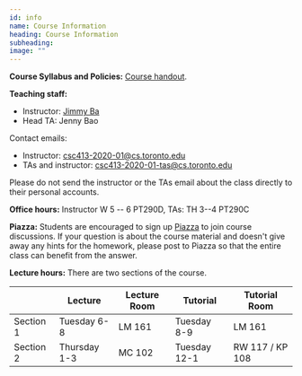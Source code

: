 ```yaml
---
id: info
name: Course Information
heading: Course Information
subheading:  
image: ""
---
```



**Course Syllabus and Policies:**  [Course handout](/assets/misc/syllabus.pdf).

**Teaching staff:**  

* Instructor: [Jimmy Ba](http://jimmylba.github.com)
* Head TA: Jenny Bao

Contact emails:

* Instructor: [csc413-2020-01@cs.toronto.edu](mailto:csc413-2020-01@cs.toronto.edu)
* TAs and instructor: [csc413-2020-01-tas@cs.toronto.edu](mailto:csc413-2020-01-tas@cs.toronto.edu)

Please do not send the instructor or the TAs email about the class directly to their personal accounts.

**Office hours:** Instructor W 5 -- 6 PT290D, TAs: TH 3--4 PT290C

**Piazza:** Students are encouraged to sign up [Piazza](http://piazza.com/utoronto.ca/winter2020/csc4132516) to join course discussions.
If your question is about the course material and doesn't give away any hints for the homework, please post to Piazza so that the entire class can benefit from the answer.


**Lecture hours:** There are two sections of the course. 

|           | Lecture      | Lecture Room | Tutorial     | Tutorial Room   |
|-----------|--------------|--------------|--------------|-----------------|
| Section 1 | Tuesday 6-8  | LM 161       | Tuesday 8-9  | LM 161          |
| Section 2 | Thursday 1-3 | MC 102       | Tuesday 12-1 | RW 117 / KP 108 |

<br/> 



